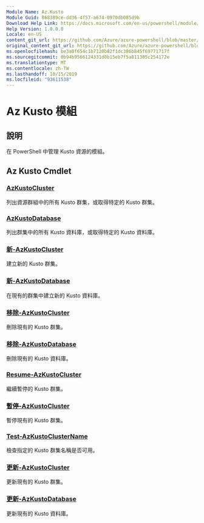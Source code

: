 ```yaml
---
Module Name: Az.Kusto
Module Guid: 868389ce-dd36-4f57-a674-0970db085d9b
Download Help Link: https://docs.microsoft.com/en-us/powershell/module/az.kusto
Help Version: 1.0.0.0
Locale: en-US
content_git_url: https://github.com/Azure/azure-powershell/blob/master/src/Kusto/Kusto/help/Az.Kusto.md
original_content_git_url: https://github.com/Azure/azure-powershell/blob/master/src/Kusto/Kusto/help/Az.Kusto.md
ms.openlocfilehash: be3a0f654c1b7120b82f1dc386b845f69771717f
ms.sourcegitcommit: 0b94b9566124331d0b15eb7f5a811305c254172e
ms.translationtype: MT
ms.contentlocale: zh-TW
ms.lasthandoff: 10/15/2019
ms.locfileid: "93611538"
---
```

# Az Kusto 模組
## 說明
在 PowerShell 中管理 Kusto 資源的模組。

## Az Kusto Cmdlet
### [AzKustoCluster](Get-AzKustoCluster.md)
列出資源群組中的所有 Kusto 群集，或取得特定的 Kusto 群集。

### [AzKustoDatabase](Get-AzKustoDatabase.md)
列出群集中的所有 Kusto 資料庫，或取得特定的 Kusto 資料庫。

### [新-AzKustoCluster](New-AzKustoCluster.md)
建立新的 Kusto 群集。

### [新-AzKustoDatabase](New-AzKustoDatabase.md)
在現有的群集中建立新的 Kusto 資料庫。

### [移除-AzKustoCluster](Remove-AzKustoCluster.md)
刪除現有的 Kusto 群集。

### [移除-AzKustoDatabase](Remove-AzKustoDatabase.md)
刪除現有的 Kusto 資料庫。

### [Resume-AzKustoCluster](Resume-AzKustoCluster.md)
繼續暫停的 Kusto 群集。

### [暫停-AzKustoCluster](Suspend-AzKustoCluster.md)
暫停現有的 Kusto 群集。

### [Test-AzKustoClusterName](Test-AzKustoClusterName.md)
檢查指定的 Kusto 群集名稱是否可用。

### [更新-AzKustoCluster](Update-AzKustoCluster.md)
更新現有的 Kusto 群集。

### [更新-AzKustoDatabase](Update-AzKustoDatabase.md)
更新現有的 Kusto 資料庫。

